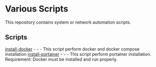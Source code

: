 # Various Scripts

This repository contains system or network automation scripts.

## Scripts 
[install-docker](https://github.com/helmutsvd/various-scripts/blob/main/install-docker) - - - This script perform docker and docker compose installation
[install-portainer](https://github.com/helmutsvd/various-scripts/blob/main/install-portainer) - - - This script perform portainer installation. Requirement: Docker must be installed and run properly.

